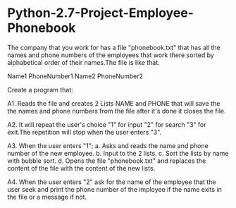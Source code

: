 # Python-2.7-Project-Employee-Phonebook

The company that you work for has a file "phonebook.txt" that has all the names and phone numbers 
of the employees that work there sorted by alphabetical order of their names.The file is like that.

Name1
PhoneNumber1
Name2
PhoneNumber2

Create a program that:

A1. Reads the file and creates 2 Lists NAME and PHONE that will save the the names and phone numbers from the file 
after it's done it closes the file.

A2. It will repeat the user's choice "1" for input "2" for search "3" for exit.The repetition will stop when the user
enters "3".

A3. When the user enters "1";
    	a. Asks and reads the name and phone number of the new employee.
    	b. Input to the 2 lists.
	c. Sort the lists by name with bubble sort.
	d. Opens the file "phonebook.txt" and replaces the content of the file with the content of the new lists.

A4. When the user enters "2" ask for the name of the employee that the user seek and print the phone number of the
imployee if the name exits in the file or a message if not.
	
